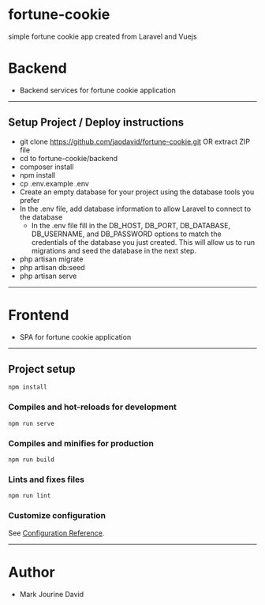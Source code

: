 # fortune-cookie
simple fortune cookie app created from Laravel and Vuejs

# Backend
- Backend services for fortune cookie application
---------------------------------

## Setup Project / Deploy instructions
- git clone https://github.com/jaodavid/fortune-cookie.git OR extract ZIP file
- cd to fortune-cookie/backend
- composer install
- npm install
- cp .env.example .env
- Create an empty database for your project using the database tools you prefer
- In the .env file, add database information to allow Laravel to connect to the database
    - In the .env file fill in the DB_HOST, DB_PORT, DB_DATABASE, DB_USERNAME, and DB_PASSWORD options to match the credentials of the database     you just created. This will allow us to run migrations and seed the database in the next step.
- php artisan migrate
- php artisan db:seed
- php artisan serve
----------------------------------

# Frontend
- SPA for fortune cookie application
----------------------------------

## Project setup
```
npm install
```

### Compiles and hot-reloads for development
```
npm run serve
```

### Compiles and minifies for production
```
npm run build
```

### Lints and fixes files
```
npm run lint
```

### Customize configuration
See [Configuration Reference](https://cli.vuejs.org/config/).

----------------------------------

# Author
- Mark Jourine David

